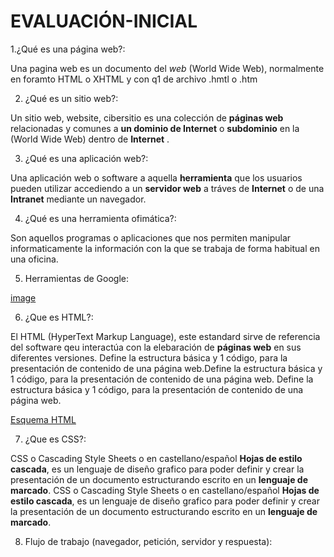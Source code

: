 # EVALUACIÓN-INICIAL

1.¿Qué es una página web?:

Una pagina web es un documento del *web* (World Wide Web), normalmente en foramto HTML o XHTML y con q1 de archivo .hmtl o .htm 

2. ¿Qué es un sitio web?:

Un sitio web, website, cibersitio es una colección de __páginas web__ relacionadas y comunes a __un dominio de Internet__ o __subdominio__ en la (World Wide Web) 
dentro de __Internet__ .

3. ¿Qué es una aplicación web?:

Una aplicación web o software a aquella __herramienta__ que los usuarios pueden utilizar accediendo a un __servidor web__ a tráves de __Internet__ o de una __Intranet__ 
mediante un navegador.

4. ¿Qué es una herramienta ofimática?:

Son aquellos programas o aplicaciones que nos permiten manipular informaticamente la información con la que se trabaja de forma habitual en una oficina. 

5. Herramientas de Google:

[image](https://github.com/user-attachments/assets/4305d0e7-7f64-4e72-bb13-0fe5e8e82ac1)

6. ¿Que es HTML?:

El HTML (HyperText Markup Language), este estandard sirve de referencia del software qeu interactúa con la elebaración de __páginas web__ en sus diferentes versiones.
Define la estructura básica y 1 código, para la presentación de contenido de una página web.Define la estructura básica y 1 código, para la presentación de contenido de una página web.
Define la estructura básica y 1 código, para la presentación de contenido de una página web.

[Esquema HTML](https://github.com/user-attachments/assets/dac38bd5-5d65-41d4-ac2e-20dde30f4d39)

7. ¿Que es CSS?:

CSS o Cascading Style Sheets o en castellano/español __Hojas de estilo cascada__, es un lenguaje de diseño grafico para poder definir y crear la presentación de un 
documento estructurando escrito en un __lenguaje de marcado__.
CSS o Cascading Style Sheets o en castellano/español __Hojas de estilo cascada__, es un lenguaje de diseño grafico para poder definir y crear la presentación de un documento estructurando escrito en un __lenguaje de marcado__.

8. Flujo de trabajo (navegador, petición, servidor y respuesta):

